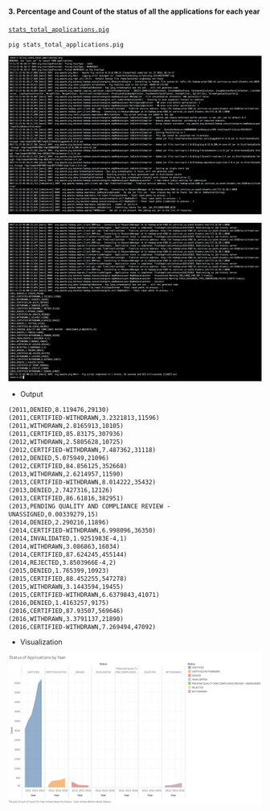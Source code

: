 #### 3. Percentage and Count of the status of all the applications for each year

[```stats_total_applications.pig```](pig/stats_total_applications.pig)

```sh
pig stats_total_applications.pig
```

![](images/3/1.png)

![](images/3/2.png)

- Output

```
(2011,DENIED,8.119476,29130)
(2011,CERTIFIED-WITHDRAWN,3.2321813,11596)
(2011,WITHDRAWN,2.8165913,10105)
(2011,CERTIFIED,85.83175,307936)
(2012,WITHDRAWN,2.5805628,10725)
(2012,CERTIFIED-WITHDRAWN,7.487362,31118)
(2012,DENIED,5.075949,21096)
(2012,CERTIFIED,84.856125,352668)
(2013,WITHDRAWN,2.6214957,11590)
(2013,CERTIFIED-WITHDRAWN,8.014222,35432)
(2013,DENIED,2.7427316,12126)
(2013,CERTIFIED,86.61816,382951)
(2013,PENDING QUALITY AND COMPLIANCE REVIEW - UNASSIGNED,0.00339279,15)
(2014,DENIED,2.290216,11896)
(2014,CERTIFIED-WITHDRAWN,6.998096,36350)
(2014,INVALIDATED,1.9251983E-4,1)
(2014,WITHDRAWN,3.086863,16034)
(2014,CERTIFIED,87.624245,455144)
(2014,REJECTED,3.8503966E-4,2)
(2015,DENIED,1.765399,10923)
(2015,CERTIFIED,88.452255,547278)
(2015,WITHDRAWN,3.1443594,19455)
(2015,CERTIFIED-WITHDRAWN,6.6379843,41071)
(2016,DENIED,1.4163257,9175)
(2016,CERTIFIED,87.93507,569646)
(2016,WITHDRAWN,3.3791137,21890)
(2016,CERTIFIED-WITHDRAWN,7.269494,47092)
```

- Visualization

![](images/3/3.png)